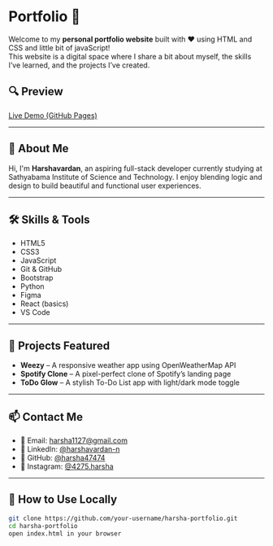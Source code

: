 # Portfolio 🚀

Welcome to my **personal portfolio website** built with ❤️ using HTML and CSS and little bit of javaScript!  
This website is a digital space where I share a bit about myself, the skills I’ve learned, and the projects I’ve created.

## 🔍 Preview

[Live Demo (GitHub Pages)](https://harsha47474.github.io/Personal-Portfolio/) 

---

## 🧠 About Me

Hi, I'm **Harshavardan**, an aspiring full-stack developer currently studying at Sathyabama Institute of Science and Technology. I enjoy blending logic and design to build beautiful and functional user experiences.

---

## 🛠 Skills & Tools

- HTML5
- CSS3
- JavaScript
- Git & GitHub
- Bootstrap
- Python
- Figma
- React (basics)
- VS Code

---

## 💼 Projects Featured

- **Weezy** – A responsive weather app using OpenWeatherMap API
- **Spotify Clone** – A pixel-perfect clone of Spotify’s landing page
- **ToDo Glow** – A stylish To-Do List app with light/dark mode toggle

---

## 📫 Contact Me

- 📧 Email: harsha1127@gmail.com  
- 💼 LinkedIn: [@harshavardan-n](https://www.linkedin.com/in/harshavardan-n-b86754327/)  
- 🐙 GitHub: [@harsha47474](https://github.com/harsha47474)  
- 📸 Instagram: [@4275.harsha](https://www.instagram.com/4275.harsha/)

---

## 🚀 How to Use Locally

```bash
git clone https://github.com/your-username/harsha-portfolio.git
cd harsha-portfolio
open index.html in your browser
